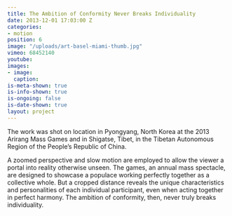 ```yaml
---
title: The Ambition of Conformity Never Breaks Individuality
date: 2013-12-01 17:03:00 Z
categories:
- motion
position: 6
image: "/uploads/art-basel-miami-thumb.jpg"
vimeo: 68452140
youtube: 
images:
- image: 
  caption: 
is-meta-shown: true
is-info-shown: true
is-ongoing: false
is-date-shown: true
layout: project
---
```


The work was shot on location in Pyongyang, North Korea at the 2013 Arirang Mass Games and in Shigatse, Tibet, in the Tibetan Autonomous Region of the People’s Republic of China. 

A zoomed perspective and slow motion are employed to allow the viewer a portal into reality otherwise unseen. The games, an annual mass spectacle, are designed to showcase a populace working perfectly together as a collective whole. But a cropped distance reveals the unique characteristics and personalities of each individual participant, even when acting together in perfect harmony. The ambition of conformity, then, never truly breaks individuality.